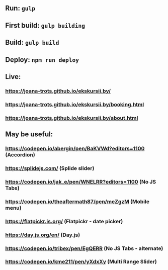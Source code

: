## Run: `gulp`
## First build: `gulp building`
## Build: `gulp build`
## Deploy: `npm run deploy`

## Live:
### https://joana-trots.github.io/ekskursii.by/
### https://joana-trots.github.io/ekskursii.by/booking.html
### https://joana-trots.github.io/ekskursii.by/about.html


## May be useful:
### https://codepen.io/abergin/pen/BaKVWd?editors=1100 (Accordion)
### https://splidejs.com/ (Splide slider)
### https://codepen.io/jak_e/pen/WNELRR?editors=1100 (No JS Tabs)
### https://codepen.io/theaftermath87/pen/meZgzM (Mobile menu)
### https://flatpickr.js.org/ (Flatpickr - date picker)
### https://day.js.org/en/ (Day.js)
### https://codepen.io/tribex/pen/EgQERR (No JS Tabs - alternate)
### https://codepen.io/kme211/pen/yXdxXy (Multi Range Slider)